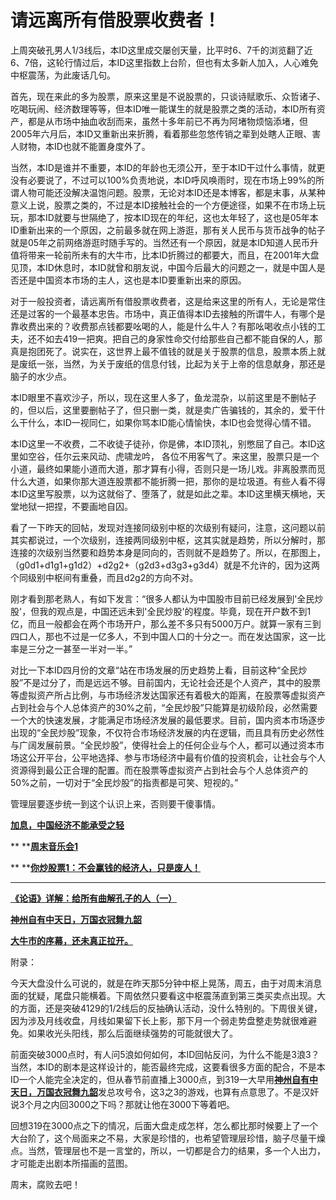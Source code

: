 请远离所有借股票收费者！
====

			

上周突破孔男人1/3线后，本ID这里成交屡创天量，比平时6、7千的浏览翻了近6、7倍，这轮行情过后，本ID这里指数上台阶，但也有太多新人加入，人心难免中枢震荡，为此废话几句。

首先，现在来此的多为股票，原来这里是不说股票的，只谈诗赋歌乐、众哲诸子、吃喝玩闹、经济数理等等，但本ID唯一能谋生的就是股票之类的活动，本ID所有资产，都是从市场中抽血收刮而来，虽然十多年前已不再为阿堵物烦恼添堵，但2005年六月后，本ID又重新出来折腾，看着那些忽悠传销之辈到处瞎人正眼、害人财物，本ID也就不能置身度外了。

当然，本ID是谁并不重要，本ID的年龄也无须公开，至于本ID干过什么事情，就更没有必要说了，不过可以100%负责地说，本ID呼风唤雨时，现在市场上99%的所谓人物可能还没解决温饱问题。股票，无论对本ID还是本博客，都是末事，从某种意义上说，股票之类的，不过是本ID接触社会的一个方便途径，如果不在市场上玩玩，那本ID就要与世隔绝了，按本ID现在的年纪，这也太年轻了，这也是05年本ID重新出来的一个原因，之前最多就在网上游逛，那有关人民币与货币战争的帖子就是05年之前网络游逛时随手写的。当然还有一个原因，就是本ID知道人民币升值将带来一轮前所未有的大牛市，比本ID折腾过的都要大，而且，在2001年大盘见顶，本ID休息时，本ID就曾和朋友说，中国今后最大的问题之一，就是中国人是否还是中国资本市场的主人，这也是本ID要重新出来的原因。

对于一般投资者，请远离所有借股票收费者，这是给来这里的所有人，无论是常住还是过客的一个最基本忠告。市场中，真正值得本ID去接触的所谓牛人，有哪个是靠收费出来的？收费那点钱都要吆喝的人，能是什么牛人？有那吆喝收点小钱的工夫，还不如去419一把爽。把自己的身家性命交付给那些自己都不能自保的人，那真是抱团死了。说实在，这世界上最不值钱的就是关于股票的信息，股票本质上就是废纸一张，当然，为关于废纸的信息付钱，比起为关于上帝的信息献身，那还是脑子的水少点。

本ID眼里不喜欢沙子，所以，现在这里人多了，鱼龙混杂，以前这里是不删帖子的，但以后，这里要删帖子了，但只删一类，就是卖广告骗钱的，其余的，爱干什么干什么，本ID一视同仁，如果你骂本ID能心情愉快，本ID也会觉得心情不错。

本ID这里一不收费，二不收徒子徒孙，你是佛，本ID顶礼，别憋屈了自己。本ID这里如空谷，任尔云来风动、虎啸龙吟， 各位不用客气了。来这里，股票只是一个小道，最终如果能小道而大道，那才算有小得，否则只是一场儿戏。非离股票而觅什么大道，如果你那大道连股票都不能折腾一把，那你的是垃圾道。有些人看不得本ID这里写股票，以为这就俗了、堕落了，就是如此之辈。本ID这里横天横地，天堂地狱一把捏，不要画地自囚。

看了一下昨天的回帖，发现对连接同级别中枢的次级别有疑问，注意，这问题以前其实都说过，一个次级别，连接两同级别中枢，这其实就是趋势，所以分解时，那连接的次级别当然要和趋势本身是同向的，否则就不是趋势了。所以，在那图上，（g0d1+d1g1+g1d2）+d2g2+（g2d3+d3g3+g3d4）就是不允许的，因为这两个同级别中枢间有重叠，而且d2g2的方向不对。

刚才看到那老熟人，有如下发言：“很多人都认为中国股市目前已经发展到'全民炒股'，但我的观点是，中国还远未到'全民炒股'的程度。毕竟，现在开户数不到1亿，而且一般都会在两个市场开户，那么差不多只有5000万户。就算一家有三到四口人，那也不过是一亿多人，不到中国人口的十分之一。而在发达国家，这一比率是三分之一甚至一半对一半。”

对比一下本ID四月份的文章“站在市场发展的历史趋势上看，目前这种“全民炒股”不是过分了，而是远远不够。目前国内，无论社会还是个人资产，其中的股票等虚拟资产所占比例，与市场经济发达国家还有着极大的距离，在股票等虚拟资产占到社会与个人总体资产的30%之前，“全民炒股”只能算是初级阶段，必然需要一个大的快速发展，才能满足市场经济发展的最低要求。目前，国内资本市场逐步出现的“全民炒股”现象，不仅符合市场经济发展的内在逻辑，而且具有历史必然性与广阔发展前景。“全民炒股”，使得社会上的任何企业与个人，都可以通过资本市场这公开平台，公平地选择、参与市场经济中最有价值的投资机会，让社会与个人资源得到最公正合理的配置。而在股票等虚拟资产占到社会与个人总体资产的50%之前，一切对于“全民炒股”的指责都是可笑、短视的。”

管理层要逐步统一到这个认识上来，否则要干傻事情。

[**加息，中国经济不能承受之轻**](http://blog.sina.com.cn/u/486e105c01000aph)

** **[**周末音乐会1**](http://blog.sina.com.cn/u/486e105c0100056e)

** **[**你炒股票1：不会赢钱的经济人，只是废人！**](http://blog.sina.com.cn/u/486e105c01000461)

** **

[](http://blog.sina.com.cn/u/486e105c01000461)

**[**《论语》详解：给所有曲解孔子的人（一）**](http://blog.sina.com.cn/u/486e105c010006n3)**

[**神州自有中天日，万国衣冠舞九韶**](http://blog.sina.com.cn/u/486e105c0100099p)

[**大牛市的序幕，还未真正拉开。**](http://blog.sina.com.cn/u/486e105c01000ahm)

附录：

今天大盘没什么可说的，就是在昨天那5分钟中枢上晃荡，周五，由于对周末消息面的犹疑，尾盘只能横着。下周依然只要看这中枢震荡直到第三类买卖点出现。大的方面，还是突破4129的1/2线后的反抽确认活动，没什么特别的。下周很关键，因为涉及月线收盘，月线如果留下长上影，那下月一个弱走势盘整走势就很难避免。如果收光头阳线，那么后面继续强势的可能就很大了。

前面突破3000点时，有人问5浪如何如何，本ID回帖反问，为什么不能是3浪3？当然，本ID的剧本是这样设计的，能否最终完成，这要看很多方面的配合，不是本ID一个人能完全决定的，但从春节前直播上3000点，到319一大早用[**神州自有中天日，万国衣冠舞九韶**](http://blog.sina.com.cn/u/486e105c0100099p)发总攻号令，这3之3的游戏，也算有点意思了。不是汉奸说3个月之内回3000之下吗？那就让他在3000下等着吧。

回想319在3000点之下的情况，后面大盘走成怎样，怎么都比那时候要上了一个大台阶了，这个局面来之不易，大家是珍惜的，也希望管理层珍惜，脑子尽量干燥点。当然，管理层也不是一言堂的，所以，一切都是合力的结果，多一个人出力，才可能走出剧本所描画的蓝图。

周末，腐败去吧！
